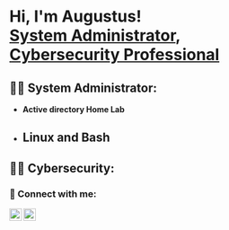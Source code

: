 <h1>Hi, I'm Augustus! <br/><a href="https://github.com/AugustusNwogu">System Administrator</a>, <a href="https://www.linkedin.com/in/augustus-nwogu-23b167267">Cybersecurity Professional</a>

<h2>👨‍💻 System Administrator:</h2>

- <b>Active directory Home Lab</b>


- <b>Linux and Bash</b>
  - 

<h2>👨‍💻 Cybersecurity:</h2>

<h3> 🤳 Connect with me:</h3>

[<img align="left" alt="AugustusNwogu | GitHub" width="22px" src="https://github.githubassets.com/images/modules/logos_page/GitHub-Mark.png" />][github]  [<img align="left" alt="AugustusNwogu | LinkedIn" width="22px" src="https://upload.wikimedia.org/wikipedia/commons/c/ca/LinkedIn_logo_initials.png" />][linkedin]  

<br/>

[github]: https://github.com/AugustusNwogu  
[linkedin]: https://linkedin.com/in/augustusnwogu
